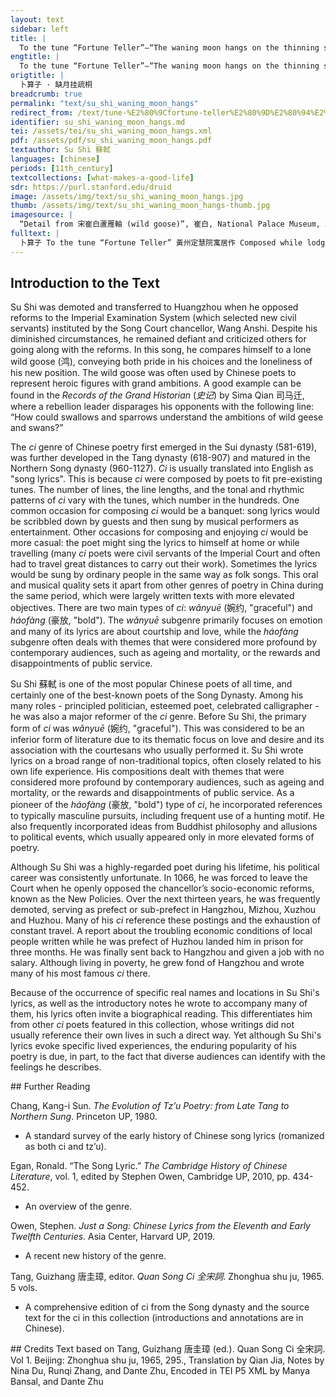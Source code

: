 ```yaml
---
layout: text
sidebar: left
title: |
  To the tune “Fortune Teller”—“The waning moon hangs on the thinning sycamore tree” | 卜算子 · 缺月挂疏桐
engtitle: |
  To the tune “Fortune Teller”—“The waning moon hangs on the thinning sycamore tree”
origtitle: |
  卜算子 · 缺月挂疏桐
breadcrumb: true
permalink: "text/su_shi_waning_moon_hangs"
redirect_from: /text/tune-%E2%80%9Cfortune-teller%E2%80%9D%E2%80%94%E2%80%9C-waning-moon-hangs-thinning-sycamore-tree%E2%80%9D
identifier: su_shi_waning_moon_hangs.md
tei: /assets/tei/su_shi_waning_moon_hangs.xml
pdf: /assets/pdf/su_shi_waning_moon_hangs.pdf
textauthor: Su Shi 蘇軾
languages: [chinese]
periods: [11th_century]
textcollections: [what-makes-a-good-life]
sdr: https://purl.stanford.edu/druid 
image: /assets/img/text/su_shi_waning_moon_hangs.jpg
thumb: /assets/img/text/su_shi_waning_moon_hangs-thumb.jpg
imagesource: |
  “Detail from 宋崔白蘆雁軸 (wild goose)”, 崔白, National Palace Museum, Accession Number: K2A000063N000000000PAA [Public Domain]
fulltext: |
  卜算子 To the tune “Fortune Teller” 黃州定慧院寓居作 Composed while lodging at Dinghui Monastery in HuangzhouSu Shi was banished to Huangzhou. Without a place to live, and shunned by the locals who feared being implicated if they associated with him, he had no choice but to lodge at the monastery. 缺月挂疏桐， The waning moon hangs on the thinning sycamore tree. 漏斷人初靜。 The dripping clock stopsThe dripping clock is a water clock; when all the water drips down, the clock stops, indicating that it is midnight.; all men become quiet. 時見幽人獨往來， Sometimes I would see an isolated man come and go on his own 縹緲孤鴻影。 like the distant and vague silhouette of a lone wild goose. 驚起卻回頭， Startled, it flies up and turns its head; 有恨無人省。 It has resentment in its heart yet no one notices. 揀盡寒枝不肯棲， Picking from all the cold branchesThere is a Chinese proverb that “good birds choose branches (that suit them) to rest on”, which means that good officials should choose their kings carefully to ensure that they (the officials) will be allowed to pursue their ambitions. Here, Su Shi depicts the goose’s refusal to pick from the branches to imply that he is unwilling to pursue his political ambitions any further., but not resting on any, 寂寞沙洲冷。 It is alone and abandoned on the freezing isle of sand. 
--- 
```

## Introduction to the Text 
<p><meta charset="utf-8" />Su Shi was demoted and transferred to Huangzhou when he opposed reforms to the Imperial Examination System (which selected new civil servants) instituted by the Song Court chancellor, Wang Anshi. Despite his diminished circumstances, he remained defiant and criticized others for going along with the reforms. In this song, he compares himself to a lone wild goose (鸿), conveying both pride in his choices and the loneliness of his new position. The wild goose was often used by Chinese poets to represent heroic figures with grand ambitions. A good example can be found in the <em>Records of the Grand Historian</em> (<em>史记</em>) by Sima Qian 司马迁, where a rebellion leader disparages his opponents with the following line: “How could swallows and sparrows understand the ambitions of wild geese and swans?”</p> <p>The <em>ci</em> genre of Chinese poetry first emerged in the Sui dynasty (581-619), was further developed in the Tang dynasty (618-907) and matured in the Northern Song dynasty (960-1127). <em>Ci</em> is usually translated into English as "song lyrics". This is because <em>ci</em> were composed by poets to fit pre-existing tunes. The number of lines, the line lengths, and the tonal and rhythmic patterns of <em>ci</em> vary with the tunes, which number in the hundreds. One common occasion for composing <em>ci</em> would be a banquet: song lyrics would be scribbled down by guests and then sung by musical performers as entertainment. Other occasions for composing and enjoying <em>ci</em> would be more casual: the poet might sing the lyrics to himself at home or while travelling (many <em>ci</em> poets were civil servants of the Imperial Court and often had to travel great distances to carry out their work). Sometimes the lyrics would be sung by ordinary people in the same way as folk songs. This oral and musical quality sets it apart from other genres of poetry in China during the same period, which were largely written texts with more elevated objectives. There are two main types of <em>ci</em>: <em>wǎnyuē</em> (婉约, "graceful") and <em>háofàng</em> (豪放, "bold"). The <em>wǎnyuē</em> subgenre primarily focuses on emotion and many of its lyrics are about courtship and love, while the<em> háofàng</em> subgenre often deals with themes that were considered more profound by contemporary audiences, such as ageing and mortality, or the rewards and disappointments of public service.</p> <p><meta charset="utf-8" />Su Shi <meta charset="utf-8" />蘇軾 is one of the most popular Chinese poets of all time, and certainly one of the best-known poets of the Song Dynasty. Among his many roles - principled politician, esteemed poet, celebrated calligrapher - he was also a major reformer of the <em>ci</em> genre. Before Su Shi, the primary form of <em>ci</em> was <em>wǎnyuē</em> (婉约, "graceful"). This was considered to be an inferior form of literature due to its thematic focus on love and desire and its association with the courtesans who usually performed it. Su Shi wrote lyrics on a broad range of non-traditional topics, often closely related to his own life experience. His compositions dealt with themes that were considered more profound by contemporary audiences, such as ageing and mortality, or the rewards and disappointments of public service. As a pioneer of the <em>háofàng </em>(豪放, "bold") type of <em>ci</em>, he incorporated references to typically masculine pursuits, including frequent use of a hunting motif. He also frequently incorporated ideas from Buddhist philosophy and allusions to political events, which usually appeared only in more elevated forms of poetry.</p> <p dir="ltr">Although Su Shi was a highly-regarded poet during his lifetime, his political career was consistently unfortunate. In 1066, he was forced to leave the Court when he openly opposed the chancellor’s socio-economic reforms, known as the New Policies. Over the next thirteen years, he was frequently demoted, serving as prefect or sub-prefect in Hangzhou, Mizhou, Xuzhou and Huzhou. Many of his <em>ci</em> reference these postings and the exhaustion of constant travel. A report about the troubling economic conditions of local people written while he was prefect of Huzhou landed him in prison for three months. He was finally sent back to Hangzhou and given a job with no salary. Although living in poverty, he grew fond of Hangzhou and wrote many of his most famous <em>ci </em>there.</p> <p>Because of the occurrence of specific real names and locations in Su Shi's lyrics, as well as the introductory notes he wrote to accompany many of them, his lyrics often invite a biographical reading. This differentiates him from other <em>ci</em> poets featured in this collection, whose writings did not usually reference their own lives in such a direct way. Yet although Su Shi's lyrics evoke specific lived experiences, the enduring popularity of his poetry is due, in part, to the fact that diverse audiences can identify with the feelings he describes.</p>
## Further Reading 
<p>Chang, Kang-i Sun. <em>The Evolution of Tz’u Poetry: from Late Tang to Northern Sung</em>. Princeton UP, 1980.</p> <ul> <li>A standard survey of the early history of Chinese song lyrics (romanized as both ci and tz’u).</li> </ul> <p>Egan, Ronald. “The Song Lyric.” <em>The Cambridge History of Chinese Literature</em>, vol. 1, edited by Stephen Owen, Cambridge UP, 2010, pp. 434-452.</p> <ul> <li>An overview of the genre.</li> </ul> <p>Owen, Stephen. <em>Just a Song: Chinese Lyrics from the Eleventh and Early Twelfth Centuries</em>. Asia Center, Harvard UP, 2019.</p> <ul> <li>A recent new history of the genre.</li> </ul> <p>Tang, Guizhang 唐圭璋, editor. <em>Quan Song Ci 全宋詞</em>. Zhonghua shu ju, 1965. 5 vols.</p> <ul> <li>A comprehensive edition of ci from the Song dynasty and the source text for the ci in this collection (introductions and annotations are in Chinese).</li> </ul>
## Credits
Text based on Tang, Guizhang 唐圭璋 (ed.). Quan Song Ci 全宋詞. Vol 1. Beijing: Zhonghua shu ju, 1965, 295., Translation by Qian Jia, Notes by Nina Du, Runqi Zhang,  and Dante Zhu, Encoded in TEI P5 XML by Manya Bansal,  and Dante Zhu
